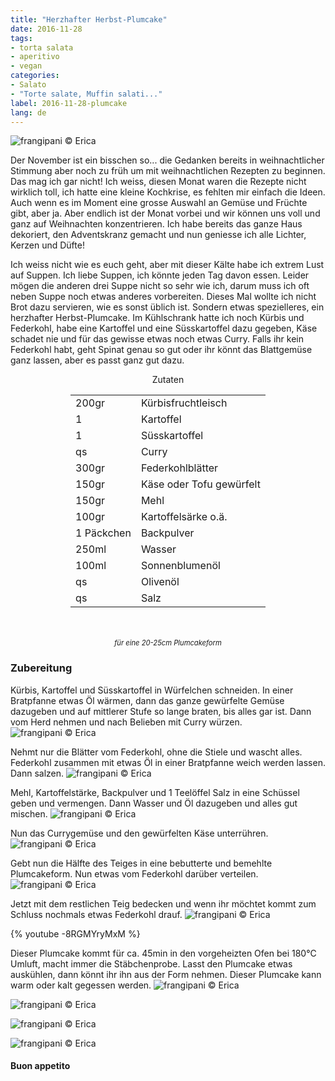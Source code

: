 ```yaml
---
title: "Herzhafter Herbst-Plumcake"
date: 2016-11-28
tags:
- torta salata
- aperitivo
- vegan
categories:
- Salato
- "Torte salate, Muffin salati..."
label: 2016-11-28-plumcake
lang: de
---
```

![](../2016-11-28-plumcake-salato-autunnale/header.jpg "frangipani © Erica")

Der November ist ein bisschen so... die Gedanken bereits in weihnachtlicher Stimmung aber noch zu früh um mit weihnachtlichen Rezepten zu beginnen. Das mag ich gar nicht! Ich weiss, diesen Monat waren die Rezepte nicht wirklich toll, ich hatte eine kleine Kochkrise, es fehlten mir einfach die Ideen. Auch wenn es im Moment eine grosse Auswahl an Gemüse und Früchte gibt, aber ja. Aber endlich ist der Monat vorbei und wir können uns voll und ganz auf Weihnachten konzentrieren. Ich habe bereits das ganze Haus dekoriert, den Adventskranz gemacht und nun geniesse ich alle Lichter, Kerzen und Düfte!

Ich weiss nicht wie es euch geht, aber mit dieser Kälte habe ich extrem Lust auf Suppen. Ich liebe Suppen, ich könnte jeden Tag davon essen. Leider mögen die anderen drei Suppe nicht so sehr wie ich, darum muss ich oft neben Suppe noch etwas anderes vorbereiten. Dieses Mal wollte ich nicht Brot dazu servieren, wie es sonst üblich ist. Sondern etwas spezielleres, ein herzhafter Herbst-Plumcake. Im Kühlschrank hatte ich noch Kürbis und Federkohl, habe eine Kartoffel und eine Süsskartoffel dazu gegeben, Käse schadet nie und für das gewisse etwas noch etwas Curry. Falls ihr kein Federkohl habt, geht Spinat genau so gut oder ihr könnt das Blattgemüse ganz lassen, aber es passt ganz gut dazu.

<div id="wrapper" style="text-align: center">
  <div id="yourdiv" style="display: inline-block;">
    <div class="ingredients">
      <div class="ingredients-title">Zutaten</div>
      <table>
        <tbody>
          <tr>
            <td>200gr</td>
            <td>Kürbisfruchtleisch</td>
          </tr>
          <tr>
            <td>1</td>
            <td>Kartoffel</td>
          </tr>
          <tr>
            <td>1</td>
            <td>Süsskartoffel</td>
          </tr>
          <tr>
            <td>qs</td>
            <td>Curry</td>
          </tr>
          <tr>
            <td>300gr</td>
            <td>Federkohlblätter</td>       
          </tr>
          <tr>
            <td>150gr</td>
            <td>Käse oder Tofu gewürfelt</td>       
          </tr>
          <tr>
            <td>150gr</td>
            <td>Mehl</td>
          </tr>
          <tr>
            <td>100gr</td>
            <td>Kartoffelsärke o.ä.</td>
          </tr>
          <tr>
            <td>1 Päckchen</td>
            <td>Backpulver</td>
          </tr>
          <tr>
            <td>250ml</td>
            <td>Wasser</td>
          </tr>
          <tr>
            <td>100ml</td>
            <td>Sonnenblumenöl</td>
          </tr>
          <tr>
            <td>qs</td>
            <td>Olivenöl</td>
          </tr>
          <tr>
            <td>qs</td>
            <td>Salz</td>
          </tr>
        </tbody>
      </table>
      <br></br>
      <i class="pull-right" style="font-size: 80%;">für eine 20-25cm Plumcakeform</i>
    </div>
  </div>
</div>


<h3>
  <font color="grey">
    <i class="fa fa-cogs"></i>
  </font> Zubereitung
</h3>

Kürbis, Kartoffel und Süsskartoffel in Würfelchen schneiden. In einer Bratpfanne etwas Öl wärmen, dann das ganze gewürfelte Gemüse dazugeben und auf mittlerer Stufe so lange braten, bis alles gar ist. Dann vom Herd nehmen und nach Belieben mit Curry würzen.
![](../2016-11-28-plumcake-salato-autunnale/zuccaepatate.jpg "frangipani © Erica")

Nehmt nur die Blätter vom Federkohl, ohne die Stiele und wascht alles. Federkohl zusammen mit etwas Öl in einer Bratpfanne weich werden lassen. Dann salzen.
![](../2016-11-28-plumcake-salato-autunnale/cavolonero.jpg "frangipani © Erica")

Mehl, Kartoffelstärke, Backpulver und 1 Teelöffel Salz in eine Schüssel geben und vermengen. Dann Wasser und Öl dazugeben und alles gut mischen.
![](../2016-11-28-plumcake-salato-autunnale/impasto1.jpg "frangipani © Erica")

Nun das Currygemüse und den gewürfelten Käse unterrühren.
![](../2016-11-28-plumcake-salato-autunnale/impasto2.jpg "frangipani © Erica")

Gebt nun die Hälfte des Teiges in eine bebutterte und bemehlte Plumcakeform. Nun etwas vom Federkohl darüber verteilen.
![](../2016-11-28-plumcake-salato-autunnale/primostrato.jpg "frangipani © Erica")

Jetzt mit dem restlichen Teig bedecken und wenn ihr möchtet kommt zum Schluss nochmals etwas Federkohl drauf.
![](../2016-11-28-plumcake-salato-autunnale/teglia.jpg "frangipani © Erica")

{% youtube -8RGMYryMxM %}

Dieser Plumcake kommt für ca. 45min in den vorgeheizten Ofen bei 180°C Umluft, macht immer die Stäbchenprobe. Lasst den Plumcake etwas auskühlen, dann könnt ihr ihn aus der Form nehmen. Dieser Plumcake kann warm oder kalt gegessen werden.
![](../2016-11-28-plumcake-salato-autunnale/risultato1.jpg "frangipani © Erica")

![](../2016-11-28-plumcake-salato-autunnale/risultato2.jpg "frangipani © Erica")

![](../2016-11-28-plumcake-salato-autunnale/risultato3.jpg "frangipani © Erica")

![](../2016-11-28-plumcake-salato-autunnale/risultato4.jpg "frangipani © Erica")


<h4>Buon appetito
  <font color="red">
    <i class="fa fa-smile-o"></i>
  </font>
</h4>
